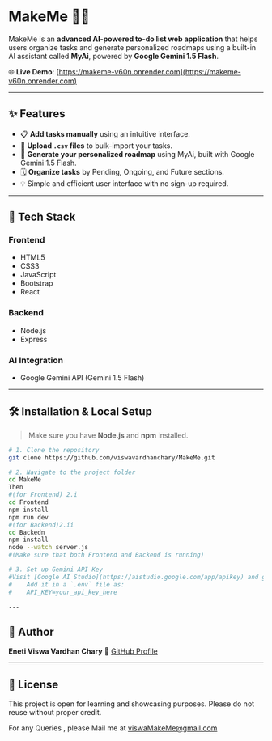 # MakeMe 🧠✅

MakeMe is an **advanced AI-powered to-do list web application** that helps users organize tasks and generate personalized roadmaps using a built-in AI assistant called **MyAi**, powered by **Google Gemini 1.5 Flash**.

🌐 **Live Demo**: [https://makeme-v60n.onrender.com](https://makeme-v60n.onrender.com)

---

## ✨ Features

- 📋 **Add tasks manually** using an intuitive interface.
- 📁 **Upload `.csv` files** to bulk-import your tasks.
- 🤖 **Generate your personalized roadmap** using MyAi, built with Google Gemini 1.5 Flash.
- 🗓️ **Organize tasks** by Pending, Ongoing, and Future sections.
- 💡 Simple and efficient user interface with no sign-up required.

---

## 🚀 Tech Stack

### Frontend
- HTML5
- CSS3
- JavaScript
- Bootstrap
- React

### Backend
- Node.js
- Express

### AI Integration
- Google Gemini API (Gemini 1.5 Flash)

---

## 🛠️ Installation & Local Setup

> Make sure you have **Node.js** and **npm** installed.

```bash
# 1. Clone the repository
git clone https://github.com/viswavardhanchary/MakeMe.git

# 2. Navigate to the project folder
cd MakeMe 
Then
#(for Frontend) 2.i 
cd Frontend
npm install
npm run dev
#(for Backend)2.ii
cd Backedn
npm install
node --watch server.js
#(Make sure that both Frontend and Backend is running)

# 3. Set up Gemini API Key
#Visit [Google AI Studio](https://aistudio.google.com/app/apikey) and generate your API key.
#    Add it in a `.env` file as:
#    API_KEY=your_api_key_here

---
```
## 👤 Author

**Eneti Viswa Vardhan Chary**
🔗 [GitHub Profile](https://github.com/viswavardhanchary)

---

## 📄 License

This project is open for learning and showcasing purposes. Please do not reuse without proper credit.

For any Queries , please Mail me at viswaMakeMe@gmail.com
